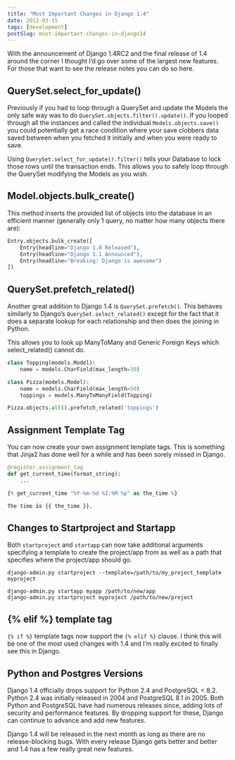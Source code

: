 ```yaml
---
title: "Most Important Changes in Django 1.4"
date: 2012-03-15
tags: [development]
postSlug: most-important-changes-in-django14
---
```


With the announcement of Django 1.4RC2 and the final release of 1.4 around the corner I thought I’d go over some of the largest new features. For those that want to see the release notes you can do so here.

## QuerySet.select_for_update()

Previously if you had to loop through a QuerySet and update the Models the only safe way was to do `QuerySet.objects.filter().update()`. If you looped through all the instances and called the individual `Models.objects.save()` you could potentially get a race condition where your save clobbers data saved between when you fetched it initially and when you were ready to save.

Using `QuerySet.select_for_update().filter()` tells your Database to lock those rows until the transaction ends. This allows you to safely loop through the QuerySet modifying the Models as you wish.

## Model.objects.bulk_create()

This method inserts the provided list of objects into the database in an efficient manner (generally only 1 query, no matter how many objects there are):

```python
Entry.objects.bulk_create([
    Entry(headline="Django 1.0 Released"),
    Entry(headline="Django 1.1 Announced"),
    Entry(headline="Breaking: Django is awesome")
])
```

## QuerySet.prefetch_related()

Another great addition to Django 1.4 is `QuerySet.prefetch()`. This behaves similarly to Django’s `QuerySet.select_related()` except for the fact that it does a separate lookup for each relationship and then does the joining in Python.

This allows you to look up ManyToMany and Generic Foreign Keys which select_related() cannot do.

```python
class Topping(models.Model):
    name = models.CharField(max_length=30)

class Pizza(models.Model):
    name = models.CharField(max_length=50)
    toppings = models.ManyToManyField(Topping)

Pizza.objects.all().prefetch_related('toppings')
```

## Assignment Template Tag

You can now create your own assignment template tags. This is something that Jinja2 has done well for a while and has been sorely missed in Django.

```python
@register.assignment_tag
def get_current_time(format_string):
    ...
```

```python
{% get_current_time "%Y-%m-%d %I:%M %p" as the_time %}

The time is {{ the_time }}.
```

## Changes to Startproject and Startapp

Both `startproject` and `startapp` can now take additional arguments specifying a template to create the project/app from as well as a path that specifies where the project/app should go.

```shell
django-admin.py startproject --template=/path/to/my_project_template myproject

django-admin.py startapp myapp /path/to/new/app
django-admin.py startproject myproject /path/to/new/project
```

## {% elif %} template tag

`{% if %}` template tags now support the `{% elif %}` clause. I think this will be one of the most used changes with 1.4 and I’m really excited to finally see this in Django.

## Python and Postgres Versions

Django 1.4 officially drops support for Python 2.4 and PostgreSQL < 8.2. Python 2.4 was initially released in 2004 and PostgreSQL 8.1 in 2005. Both Python and PostgreSQL have had numerous releases since, adding lots of security and performance features. By dropping support for these, Django can continue to advance and add new features.

Django 1.4 will be released in the next month as long as there are no release-blocking bugs. With every release Django gets better and better and 1.4 has a few really great new features.
